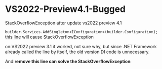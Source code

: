 # VS2022-Preview4.1-Bugged
StackOverflowException after update vs2022 preview 4.1

`builder.Services.AddSingleton<IConfiguration>(builder.Configuration);`
[this line](https://github.com/died/VS2022-Preview4.1-Bugged/blob/d4728eafb92f072ebb193537a97bc6f302c5e21f/VS2022%20Preview4.1%20Bugged/Program.cs#L5) will cause StackOverflowException

on VS2022 preview 3.1 it worked, not sure why, but since .NET Framework already called the line by itself, the old version DI code is unnecessary.

And **remove this line can solve the StackOverflowException**
